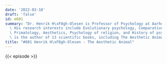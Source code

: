 ```yaml
---
date: '2022-03-18'
draft: 'false'
id: e601
summary: "Dr. Henrik H\xF8gh-Olesen is Professor of Psychology at Aarhus University.\
  \ His research interests include Evolutionary psychology, Comparative psychology/Ethology,\
  \ Primatology, Aesthetics, Psychology of religion, and History of psychology. He\
  \ is the author of 13 scientific books, including The Aesthetic Animal."
title: "#601 Henrik H\xF8gh-Olesen - The Aesthetic Animal"
---
```

{{< episode >}}
